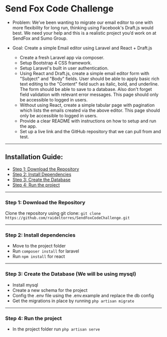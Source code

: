 # Send Fox Code Challenge

* Problem: We’ve been wanting to migrate our email editor to one with more flexibility for long run, thinking using Facebook's Draft.js would best.  We need your help and this is a realistic project you’d work on at SendFox and Sumo Group.

* Goal: Create a simple Email editor using Laravel and React + Draft.js

    * Create a fresh Laravel app via composer.
    * Setup Bootstrap 4 CSS framework.
    * Setup Laravel's built in user authentication.
    * Using React and Draft.js, create a simple email editor form with "Subject" and "Body" fields.  User should be able to apply basic rich text editing to the "Content" field such as
    italic, bold, and underline.  The form should be able to save to a database.  Also don't forget field validation with relevant error messages. This page should only be accessible to logged in users.
    * Without using React, create a simple tabular page with pagination which lists the emails created via the above editor.  This page should only be accessible to logged in users.
    * Provide a clear README with instructions on how to setup and run the app.
    * Set up a live link and the GitHub repository that we can pull from and test.

-----
## Installation Guide:

* [Step 1: Download the Repository](#step1)
* [Step 2: Install Dependencies](#step2)
* [Step 3: Create the Database](#step3)
* [Step 4: Run the project](#step4)

-----
<a name="step1"></a>
### Step 1: Download the Repository

Clone the repository using git clone: `git clone https://github.com/raideltorres/SendFoxCodeChallenge.git`

-----
<a name="step2"></a>
### Step 2: Install dependencies

* Move to the project folder
* Run `composer install` for laravel
* Run `npm install` for react

-----
<a name="step3"></a>
### Step 3: Create the Database (We will be using mysql)

* Install mysql
* Create a new schema for the project
* Config the .env file using the .env.example and replace the db config
* Get the migrations in place by running `php artisan migrate`

-----
<a name="step4"></a>
### Step 4: Run the project

* In the project folder run `php artisan serve`
